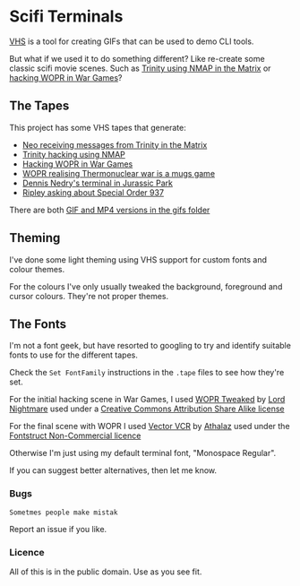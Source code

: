 # Scifi Terminals

[VHS](https://github.com/charmbracelet/vhs) is a tool for creating GIFs that can 
be used to demo CLI tools.

But what if we used it to do something different? Like re-create some classic 
scifi movie scenes. Such as [Trinity using NMAP in the Matrix](https://www.youtube.com/watch?v=nLVBgsEk5k0) or 
[hacking WOPR in War Games](https://www.youtube.com/watch?v=D-9l5jSDL50)?

## The Tapes

This project has some VHS tapes that generate:

* [Neo receiving messages from Trinity in the Matrix](/gifs/matrix-neo.gif)
* [Trinity hacking using NMAP](/gifs/matrix-trinity-hack.gif)
* [Hacking WOPR in War Games](/gifs/war-games-greetings-professor.gif)
* [WOPR realising Thermonuclear war is a mugs game](/gifs/war-games-strange-game.gif)
* [Dennis Nedry's terminal in Jurassic Park](/gifs/jurassic-park-nedry.gif)
* [Ripley asking about Special Order 937](/gifs/alient-special-order.gif)

There are both [GIF and MP4 versions in the gifs folder](/gifs)

## Theming

I've done some light theming using VHS support for custom fonts and colour themes.

For the colours I've only usually tweaked the background, foreground and cursor colours. 
They're not proper themes.

## The Fonts

I'm not a font geek, but have resorted to googling to try and identify suitable fonts to 
use for the different tapes.

Check the `Set FontFamily` instructions in the `.tape` files to see how they're set.

For the initial hacking scene in War Games, I used [WOPR Tweaked](https://fontstruct.com/fontstructions/show/1854233/wopr-terminal-1) by [Lord Nightmare](https://fontstruct.com/fontstructors/59995/lord_nightmare) used under a [Creative Commons Attribution Share Alike license](http://creativecommons.org/licenses/by-sa/3.0/)

For the final scene with WOPR I used [Vector VCR](https://fontstruct.com/fontstructions/show/1554355/vector-vcr) by [Athalaz](https://fontstruct.com/fontstructors/1561728/athalax) used under the [Fontstruct Non-Commercial licence](https://fontstruct.com/fontstructions/license/1554355/vector-vcr)

Otherwise I'm just using my default terminal font, "Monospace Regular".

If you can suggest better alternatives, then let me know.

### Bugs

`Sometmes people make mistak`

Report an issue if you like.

### Licence

All of this is in the public domain. Use as you see fit.
